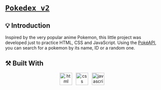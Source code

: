 # [`Pokedex v2`](https://vitorhumoreira.github.io/pokedex-v2/)

## 💡 Introduction

Inspired by the very popular anime Pokemon, this little project was developed just to practice HTML, CSS and JavaScript.
Using the [PokéAPI](https://pokeapi.co/), you can search for a pokemon by its name, ID or a random one.


## ⚒️ Built With
<p align="center">
    <img height="40" src="https://cdn.worldvectorlogo.com/logos/html-1.svg" alt="html"> &nbsp
    <img height="40" src="https://cdn.worldvectorlogo.com/logos/css-3.svg" alt="css"> &nbsp
    <img height="40" src="https://cdn.worldvectorlogo.com/logos/logo-javascript.svg" alt="javascript"> &nbsp
</p>

